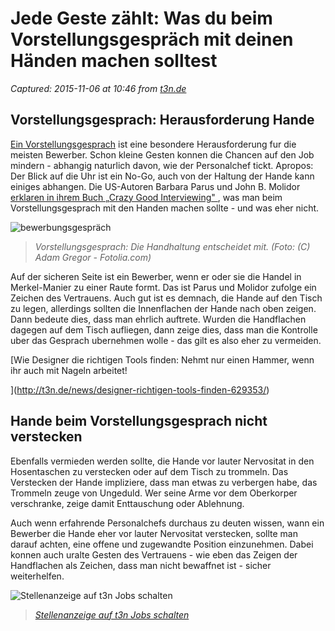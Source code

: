 # Jede Geste zählt: Was du beim Vorstellungsgespräch mit deinen Händen machen solltest

_Captured: 2015-11-06 at 10:46 from [t3n.de](http://t3n.de/news/vorstellungsgespraech-haenden-653700/)_

## Vorstellungsgesprach: Herausforderung Hande

[Ein Vorstellungsgesprach](http://t3n.de/news/bewerber-arbeitgeber-vorstellungsgespraech-584860/) ist eine besondere Herausforderung fur die meisten Bewerber. Schon kleine Gesten konnen die Chancen auf den Job mindern - abhangig naturlich davon, wie der Personalchef tickt. Apropos: Der Blick auf die Uhr ist ein No-Go, auch von der Haltung der Hande kann einiges abhangen. Die US-Autoren Barbara Parus und John B. Molidor [erklaren in ihrem Buch „Crazy Good Interviewing" ](http://crazygoodinterviewingbook.com), was man beim Vorstellungsgesprach mit den Handen machen sollte - und was eher nicht.

![bewerbungsgespräch](http://t3n.de/news/wp-content/uploads/2013/08/bewerbungsgesprach-595x396.jpg)

> _Vorstellungsgesprach: Die Handhaltung entscheidet mit. (Foto: (C) Adam Gregor - Fotolia.com)_

Auf der sicheren Seite ist ein Bewerber, wenn er oder sie die Handel in Merkel-Manier zu einer Raute formt. Das ist Parus und Molidor zufolge ein Zeichen des Vertrauens. Auch gut ist es demnach, die Hande auf den Tisch zu legen, allerdings sollten die Innenflachen der Hande nach oben zeigen. Dann bedeute dies, dass man ehrlich auftrete. Wurden die Handflachen dagegen auf dem Tisch aufliegen, dann zeige dies, dass man die Kontrolle uber das Gesprach ubernehmen wolle - das gilt es also eher zu vermeiden.

[Wie Designer die richtigen Tools finden: Nehmt nur einen Hammer, wenn ihr auch mit Nageln arbeitet!

](http://t3n.de/news/designer-richtigen-tools-finden-629353/)

## Hande beim Vorstellungsgesprach nicht verstecken

Ebenfalls vermieden werden sollte, die Hande vor lauter Nervositat in den Hosentaschen zu verstecken oder auf dem Tisch zu trommeln. Das Verstecken der Hande impliziere, dass man etwas zu verbergen habe, das Trommeln zeuge von Ungeduld. Wer seine Arme vor dem Oberkorper verschranke, zeige damit Enttauschung oder Ablehnung.

Auch wenn erfahrende Personalchefs durchaus zu deuten wissen, wann ein Bewerber die Hande eher vor lauter Nervositat verstecken, sollte man darauf achten, eine offene und zugewandte Position einzunehmen. Dabei konnen auch uralte Gesten des Vertrauens - wie eben das Zeigen der Handflachen als Zeichen, dass man nicht bewaffnet ist - sicher weiterhelfen.

![Stellenanzeige auf t3n Jobs schalten](http://t3n.sc/core/images/specials/banner_stuhl_frei_kampagne_stuhl_ressort.png)

> _[Stellenanzeige auf t3n Jobs schalten](http://t3n.de/jobs/choose/?ref=stuhlb)_
